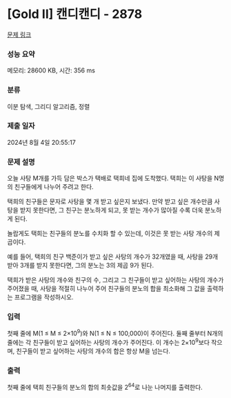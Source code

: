 # [Gold II] 캔디캔디 - 2878 

[문제 링크](https://www.acmicpc.net/problem/2878) 

### 성능 요약

메모리: 28600 KB, 시간: 356 ms

### 분류

이분 탐색, 그리디 알고리즘, 정렬

### 제출 일자

2024년 8월 4일 20:55:17

### 문제 설명

<p>오늘 사탕 M개를 가득 담은 박스가 택배로 택희네 집에 도착했다. 택희는 이 사탕을 N명의 친구들에게 나누어 주려고 한다.</p>

<p>택희의 친구들은 문자로 사탕을 몇 개 받고 싶은지 보냈다. 만약 받고 싶은 개수만큼 사탕을 받지 못한다면, 그 친구는 분노하게 되고, 못 받는 개수가 많아질 수록 더욱 분노하게 된다.</p>

<p>놀랍게도 택희는 친구들의 분노를 수치화 할 수 있는데, 이것은 못 받는 사탕 개수의 제곱이다.</p>

<p>예를 들어, 택희의 친구 백준이가 받고 싶은 사탕의 개수가 32개였을 때, 사탕을 29개 받아 3개를 받지 못한다면, 그의 분노는 3의 제곱 9가 된다.</p>

<p>택희가 받은 사탕의 개수와 친구의 수, 그리고 그 친구들이 받고 싶어하는 사탕의 개수가 주어졌을 때, 사탕을 적절히 나누어 주어 친구들의 분노의 합을 최소화해 그 값을 출력하는 프로그램을 작성하시오.</p>

### 입력 

 <p>첫째 줄에 M(1 ≤ M ≤ 2×10<sup>9</sup>)와 N(1 ≤ N ≤ 100,000)이 주어진다. 둘째 줄부터 N개의 줄에는 각 친구들이 받고 싶어하는 사탕의 개수가 주어진다. 이 개수는 2×10<sup>9</sup>보다 작으며, 친구들이 받고 싶어하는 사탕의 개수의 합은 항상 M을 넘는다.</p>

### 출력 

 <p>첫째 줄에 택희 친구들의 분노의 합의 최솟값을 2<sup>64</sup>로 나눈 나머지를 출력한다.</p>

